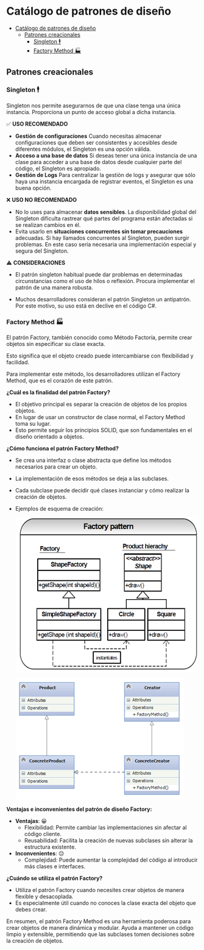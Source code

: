 # Catálogo de patrones de diseño

- [Catálogo de patrones de diseño](#catálogo-de-patrones-de-diseño)
  - [Patrones creacionales](#patrones-creacionales)
    - [Singleton 🕴️](#singleton-️)
    - [Factory Method 🏭](#factory-method-)


## Patrones creacionales

### Singleton 🕴️
Singleton nos permite asegurarnos de que una clase tenga una única instancia. Proporciona un punto de acceso global a dicha instancia.

✅ **USO RECOMENDADO**
- **Gestión de configuraciones**
  Cuando necesitas almacenar configuraciones que deben ser consistentes y accesibles desde diferentes módulos, el Singleton es una opción válida.
- **Acceso a una base de datos**
  Si deseas tener una única instancia de una clase para acceder a una base de datos desde cualquier parte del código, el Singleton es apropiado.
- **Gestión de Logs**
  Para centralizar la gestión de logs y asegurar que sólo haya una instancia encargada de registrar eventos, el Singleton es una buena opción.

❌ **USO NO RECOMENDADO**
- No lo uses para almacenar **datos sensibles**. 
  La disponibilidad global del Singleton dificulta rastrear qué partes del programa están afectadas si se realizan cambios en él.
- Evita usarlo en **situaciones concurrentes sin tomar precauciones** adecuadas. Si hay llamados concurrentes al Singleton, pueden surgir problemas. En este caso sería necesaria una implementación especial y segura del Singleton.


⚠️ **CONSIDERACIONES**
 
 - El patrón singleton habitual puede dar problemas en determinadas circunstancias como el uso de hilos o reflexión. Procura implementar el patrón de una manera robusta.

- Muchos desarrolladores consideran el patrón Singleton un antipatrón. Por este motivo, su uso está en declive en el código C#.


### Factory Method 🏭

El patrón Factory, también conocido como Método Factoría, permite crear objetos sin especificar su clase exacta.

Esto significa que el objeto creado puede intercambiarse con flexibilidad y facilidad.

Para implementar este método, los desarrolladores utilizan el Factory Method, que es el corazón de este patrón.

**¿Cuál es la finalidad del patrón Factory?**
- El objetivo principal es separar la creación de objetos de los propios objetos.
- En lugar de usar un constructor de clase normal, el Factory Method toma su lugar.
- Esto permite seguir los principios SOLID, que son fundamentales en el diseño orientado a objetos.

**¿Cómo funciona el patrón Factory Method?**
- Se crea una interfaz o clase abstracta que define los métodos necesarios para crear un objeto.
- La implementación de esos métodos se deja a las subclases.
- Cada subclase puede decidir qué clases instanciar y cómo realizar la creación de objetos.
- Ejemplos de esquema de creación:
  
  ![](img/factory-method-1.png)  

  ![](img/factory-method-2.png)




**Ventajas e inconvenientes del patrón de diseño Factory:**
- **Ventajas**: 😀
    - Flexibilidad: Permite cambiar las implementaciones sin afectar al código cliente.
    - Reusabilidad: Facilita la creación de nuevas subclases sin alterar la estructura existente.
- **Inconvenientes**: 😔
    - Complejidad: Puede aumentar la complejidad del código al introducir más clases e interfaces.

**¿Cuándo se utiliza el patrón Factory?**
  - Utiliza el patrón Factory cuando necesites crear objetos de manera flexible y desacoplada.
  - Es especialmente útil cuando no conoces la clase exacta del objeto que debes crear.


En resumen, el patrón Factory Method es una herramienta poderosa para crear objetos de manera dinámica y modular. Ayuda a mantener un código limpio y extensible, permitiendo que las subclases tomen decisiones sobre la creación de objetos.